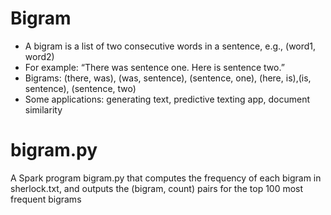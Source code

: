 # Bigram
* A	bigram	is	a	list	of	two	consecutive	words	in	a	sentence,	e.g.,	(word1,	word2)	
* For	example:
“There	was	sentence	one.	Here	is	sentence	two.”
* Bigrams:	(there,	was),	(was,	sentence),	(sentence,	one),	(here,	is),(is,	sentence),	(sentence,	two)
* Some	applications:	generating	text,	predictive texting	app,	document	similarity

# bigram.py
A	Spark	program	bigram.py	that	computes	the	frequency	of	each	bigram	in	sherlock.txt,	and	outputs	the	(bigram,	count)	pairs	for	the	top	100	most	frequent	bigrams
